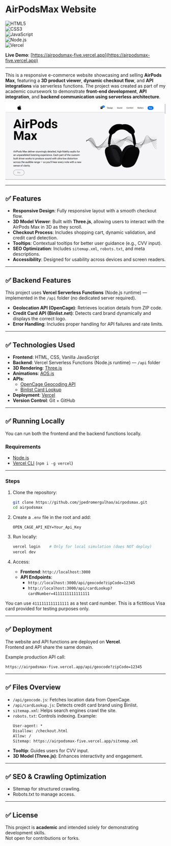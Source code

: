 # AirPodsMax Website

![HTML5](https://img.shields.io/badge/HTML5-E34F26?style=for-the-badge&logo=html5&logoColor=white)  
![CSS3](https://img.shields.io/badge/CSS3-1572B6?style=for-the-badge&logo=css3&logoColor=white)  
![JavaScript](https://img.shields.io/badge/JavaScript-F7DF1E?style=for-the-badge&logo=javascript&logoColor=black)  
![Node.js](https://img.shields.io/badge/Node.js-339933?style=for-the-badge&logo=nodedotjs&logoColor=white)  
![Vercel](https://img.shields.io/badge/Vercel-000000?style=for-the-badge&logo=vercel&logoColor=white)  

**Live Demo**: [https://airpodsmax-five.vercel.app](https://airpodsmax-five.vercel.app)  

---

This is a responsive e-commerce website showcasing and selling **AirPods Max**, featuring a **3D product viewer**, **dynamic checkout flow**, and **API integrations** via serverless functions. The project was created as part of my academic coursework to demonstrate **front-end development**, **API integration**, and **backend communication using serverless architecture**.  

![Home Screen](./img/Screenshot.png)  

---

## ✅ Features  

- **Responsive Design**: Fully responsive layout with a smooth checkout flow.  
- **3D Model Viewer**: Built with **Three.js**, allowing users to interact with the AirPods Max in 3D as they scroll.  
- **Checkout Process**: Includes shopping cart, dynamic validation, and credit card detection.  
- **Tooltips**: Contextual tooltips for better user guidance (e.g., CVV input).  
- **SEO Optimization**: Includes `sitemap.xml`, `robots.txt`, and meta descriptions.  
- **Accessibility**: Designed for usability across devices and screen readers.  

---

## ✅ Backend Features  

This project uses **Vercel Serverless Functions** (Node.js runtime) — implemented in the `/api` folder (no dedicated server required).  

- **Geolocation API (OpenCage)**: Retrieves location details from ZIP code.  
- **Credit Card API (Binlist.net)**: Detects card brand dynamically and displays the correct logo.  
- **Error Handling**: Includes proper handling for API failures and rate limits.  

---

## ✅ Technologies Used  

- **Frontend**: HTML, CSS, Vanilla JavaScript  
- **Backend**: Vercel Serverless Functions (Node.js runtime) — `/api` folder  
- **3D Rendering**: [Three.js](https://threejs.org/)  
- **Animations**: [AOS.js](https://michalsnik.github.io/aos/)  
- **APIs**:  
  - [OpenCage Geocoding API](https://opencagedata.com/api)  
  - [Binlist Card Lookup](https://lookup.binlist.net/)  
- **Deployment**: [Vercel](https://vercel.com/)  
- **Version Control**: Git + GitHub  

---

## ✅ Running Locally  

You can run both the frontend and the backend functions locally.  

### Requirements  
- [Node.js](https://nodejs.org/)  
- [Vercel CLI](https://vercel.com/download) (`npm i -g vercel`)  

---

### Steps  
1. Clone the repository:  
   ```bash
   git clone https://github.com/jpedromergulhao/airpodsmax.git
   cd airpodsmax
   ```  

2. Create a `.env` file in the root and add:  
   ```
   OPEN_CAGE_API_KEY=Your_Api_Key
   ```  

3. Run locally:  
   ```bash
   vercel login    # Only for local simulation (does NOT deploy)
   vercel dev
   ```  

4. Access:  
   - **Frontend**: `http://localhost:3000`  
   - **API Endpoints**:  
     - `http://localhost:3000/api/geocode?zipCode=12345`  
     - `http://localhost:3000/api/cardLookup?cardNumber=4111111111111111`  

You can use `4111111111111111` as a test card number. This is a fictitious Visa card provided for testing purposes only.  

---

## ✅ Deployment  

The website and API functions are deployed on **Vercel**.  
Frontend and API share the same domain.  

Example production API call:  
```
https://airpodsmax-five.vercel.app/api/geocode?zipCode=12345
```  

---

## ✅ Files Overview  

- `/api/geocode.js`: Fetches location data from OpenCage.  
- `/api/cardLookup.js`: Detects credit card brand using Binlist.  
- `sitemap.xml`: Helps search engines crawl the site.  
- `robots.txt`: Controls indexing. Example:  
  ```
  User-agent: *
  Disallow: /checkout.html
  Allow: /
  Sitemap: https://airpodsmax-five.vercel.app/sitemap.xml
  ```  
- **Tooltip**: Guides users for CVV input.  
- **3D Model (Three.js)**: Enhances interactivity and engagement.  

---

## ✅ SEO & Crawling Optimization  
- Sitemap for structured crawling.  
- Robots.txt to manage access.  

---

## ✅ License  
This project is **academic** and intended solely for demonstrating development skills.  
Not open for contributions or forks.  
